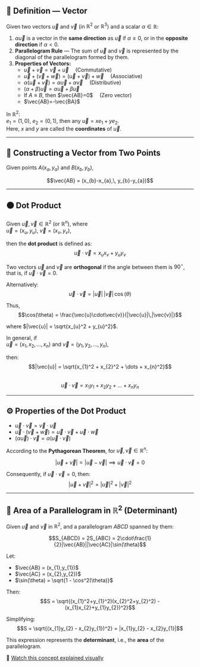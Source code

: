 ## 🧩 Definition — Vector
Given two vectors $\vec{u}$ and $\vec{v}$ (in $\mathbb{R}^2$ or $\mathbb{R}^3$) and a scalar $\alpha \in \mathbb{R}$:

1. $\alpha \vec{u}$ is a vector in the **same direction** as $\vec{u}$ if $\alpha \ge 0$, or in the **opposite direction** if $\alpha < 0$.
2. **Parallelogram Rule** — The sum of $\vec{u}$ and $\vec{v}$ is represented by the diagonal of the parallelogram formed by them.
3. **Properties of Vectors:**
   - $\vec{u}+\vec{v}=\vec{v}+\vec{u}$  (Commutative)
   - $\vec{u}+(\vec{v}+\vec{w})=(\vec{u}+\vec{v})+\vec{w}$  (Associative)
   - $\alpha(\vec{u}+\vec{v})=\alpha\vec{u}+\alpha\vec{v}$  (Distributive)
   - $(\alpha+\beta)\vec{u}=\alpha\vec{u}+\beta\vec{u}$
   - If $A \equiv B$, then $\vec{AB}=0$  (Zero vector)
   - $\vec{AB}=-\vec{BA}$

In $\mathbb{R}^2$:  
$e_{1}=(1,0)$, $e_{2}=(0,1)$, then any $\vec{u}=x e_{1}+y e_{2}$.  
Here, $x$ and $y$ are called the **coordinates** of $\vec{u}$.

---

## 🧮 Constructing a Vector from Two Points
Given points $A(x_{a},y_{a})$ and $B(x_{b},y_{b})$,  

$$\vec{AB} = (x_{b}-x_{a},\, y_{b}-y_{a})$$

---

## ⚫ Dot Product
Given $\vec{u}, \vec{v} \in \mathbb{R}^2$ (or $\mathbb{R}^n$), where  
$\vec{u}=(x_{u},y_{u})$, $\vec{v}=(x_{v},y_{v})$,

then the **dot product** is defined as:  
$$\vec{u}\cdot\vec{v} = x_{u}x_{v} + y_{u}y_{v}$$

Two vectors $\vec{u}$ and $\vec{v}$ are **orthogonal** if the angle between them is $90^\circ$,  
that is, if $\vec{u}\cdot\vec{v} = 0$.

Alternatively:  
$$\vec{u}\cdot\vec{v} = |\vec{u}|\,|\vec{v}|\,\cos(\theta)$$  

Thus,  
$$\cos(\theta) = \frac{\vec{u}\cdot\vec{v}}{|\vec{u}|\,|\vec{v}|}$$  

where $|\vec{u}| = \sqrt{x_{u}^2 + y_{u}^2}$.

In general, if  
$\vec{u} = (x_{1},x_{2},\dots,x_{n})$ and $\vec{v} = (y_{1},y_{2},\dots,y_{n})$,  

then:  
$$|\vec{u}| = \sqrt{x_{1}^2 + x_{2}^2 + \dots + x_{n}^2}$$  
$$\vec{u}\cdot\vec{v} = x_{1}y_{1} + x_{2}y_{2} + \dots + x_{n}y_{n}$$

---

## ⚙️ Properties of the Dot Product
- $\vec{u}\cdot\vec{v} = \vec{v}\cdot\vec{u}$
- $\vec{u}\cdot(\vec{v}+\vec{w}) = \vec{u}\cdot\vec{v} + \vec{u}\cdot\vec{w}$
- $(\alpha\vec{u})\cdot\vec{v} = \alpha(\vec{u}\cdot\vec{v})$

According to the **Pythagorean Theorem**, for $\vec{u},\vec{v} \in \mathbb{R}^n$:

$$|\vec{u}+\vec{v}|=|\vec{u}-\vec{v}|\implies \vec{u}\cdot\vec{v}=0$$

Consequently, if $\vec{u}\cdot\vec{v}=0$, then:  
$$|\vec{u}+\vec{v}|^2 = |\vec{u}|^2 + |\vec{v}|^2$$

---

## 🧱 Area of a Parallelogram in $\mathbb{R}^2$ (Determinant)
Given $\vec{u}$ and $\vec{v}$ in $\mathbb{R}^2$, and a parallelogram $ABCD$ spanned by them:  

$$S_{ABCD} = 2S_{ABC} = 2\cdot\frac{1}{2}|\vec{AB}||\vec{AC}|\sin(\theta)$$  

Let:
- $\vec{AB} = (x_{1},y_{1})$
- $\vec{AC} = (x_{2},y_{2})$
- $\sin(\theta) = \sqrt{1 - \cos^2(\theta)}$

Then:  
$$S = \sqrt{(x_{1}^2+y_{1}^2)(x_{2}^2+y_{2}^2) - (x_{1}x_{2}+y_{1}y_{2})^2}$$  

Simplifying:  
$$S = \sqrt{(x_{1}y_{2} - x_{2}y_{1})^2} = |x_{1}y_{2} - x_{2}y_{1}|$$  

This expression represents the **determinant**, i.e., the **area** of the parallelogram.

🎥 [Watch this concept explained visually](https://www.youtube.com/watch?v=Ip3X9LOh2dk)
